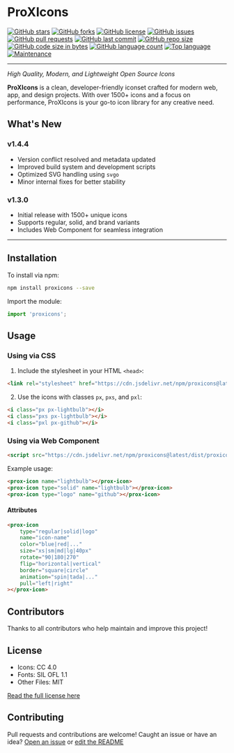 # ProXIcons
[![GitHub stars](https://img.shields.io/github/stars/ProgrammerKR/ProXIcons.svg)](https://github.com/ProgrammerKR/ProXIcons/stargazers)
[![GitHub forks](https://img.shields.io/github/forks/ProgrammerKR/ProXIcons.svg)](https://github.com/ProgrammerKR/ProXIcons/network)
[![GitHub license](https://img.shields.io/github/license/ProgrammerKR/ProXIcons.svg)](https://github.com/ProgrammerKR/ProXIcons/blob/main/LICENSE)
[![GitHub issues](https://img.shields.io/github/issues/ProgrammerKR/ProXIcons.svg)](https://github.com/ProgrammerKR/ProXIcons/issues)
[![GitHub pull requests](https://img.shields.io/github/issues-pr/ProgrammerKR/ProXIcons.svg)](https://github.com/ProgrammerKR/ProXIcons/pulls)
[![GitHub last commit](https://img.shields.io/github/last-commit/ProgrammerKR/ProXIcons.svg)](https://github.com/ProgrammerKR/ProXIcons/commits/main)
[![GitHub repo size](https://img.shields.io/github/repo-size/ProgrammerKR/ProXIcons.svg)](https://github.com/ProgrammerKR/ProXIcons)
[![GitHub code size in bytes](https://img.shields.io/github/languages/code-size/ProgrammerKR/ProXIcons.svg)](https://github.com/ProgrammerKR/ProXIcons)
[![GitHub language count](https://img.shields.io/github/languages/count/ProgrammerKR/ProXIcons.svg)](https://github.com/ProgrammerKR/ProXIcons)
[![Top language](https://img.shields.io/github/languages/top/ProgrammerKR/ProXIcons.svg)](https://github.com/ProgrammerKR/ProXIcons)
[![Maintenance](https://img.shields.io/maintenance/yes/2025.svg)](https://github.com/ProgrammerKR/ProXIcons)

---

_High Quality, Modern, and Lightweight Open Source Icons_

**ProXIcons** is a clean, developer-friendly iconset crafted for modern web, app, and design projects. With over 1500+ icons and a focus on performance, ProXIcons is your go-to icon library for any creative need.

## What's New

### v1.4.4
- Version conflict resolved and metadata updated
- Improved build system and development scripts
- Optimized SVG handling using `svgo`
- Minor internal fixes for better stability

### v1.3.0
- Initial release with 1500+ unique icons
- Supports regular, solid, and brand variants
- Includes Web Component for seamless integration

---
  
## Installation

To install via npm:

```bash
npm install proxicons --save
```

Import the module:

```javascript
import 'proxicons';
```

## Usage

### Using via CSS

1. Include the stylesheet in your HTML `<head>`:

```html
<link rel="stylesheet" href="https://cdn.jsdelivr.net/npm/proxicons@latest/css/proxicons.min.css">
```

2. Use the icons with classes `px`, `pxs`, and `pxl`:

```html
<i class="px px-lightbulb"></i>
<i class="pxs px-lightbulb"></i>
<i class="pxl px-github"></i>
```

### Using via Web Component

```html
<script src="https://cdn.jsdelivr.net/npm/proxicons@latest/dist/proxicons.js"></script>
```

Example usage:

```html
<prox-icon name="lightbulb"></prox-icon>
<prox-icon type="solid" name="lightbulb"></prox-icon>
<prox-icon type="logo" name="github"></prox-icon>
```

#### Attributes

```html
<prox-icon
    type="regular|solid|logo"
    name="icon-name"
    color="blue|red|..."
    size="xs|sm|md|lg|40px"
    rotate="90|180|270"
    flip="horizontal|vertical"
    border="square|circle"
    animation="spin|tada|..."
    pull="left|right"
></prox-icon>
```

## Contributors

Thanks to all contributors who help maintain and improve this project!

## License

- Icons: CC 4.0
- Fonts: SIL OFL 1.1
- Other Files: MIT

[Read the full license here](https://github.com/ProgrammerKR/ProXIcons/blob/main/LICENSE)

## Contributing

Pull requests and contributions are welcome! Caught an issue or have an idea? [Open an issue](https://github.com/ProgrammerKR/ProXIcons/issues) or [edit the README](https://github.com/ProgrammerKR/ProXIcons/edit/main/README.md)
